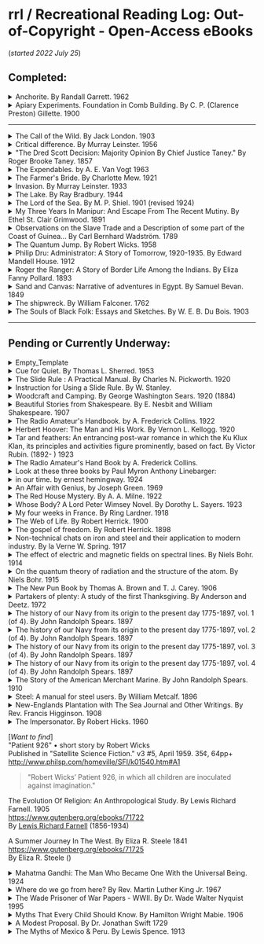 # rrl / Recreational Reading Log: Out-of-Copyright - Open-Access eBooks  
(*started 2022 July 25*)  

## Completed:  


<details><summary><a name="anchorite_by_randall_garrett"></a>Anchorite. By Randall Garrett.  1962 </summary>

### Anchorite.  1962  
eBook: https://www.gutenberg.org/ebooks/23561  
Audio: https://librivox.org/anchorite-by-randall-garrett/  -- Running Time: 02:02:14  
By [Randall Garrett](http://en.wikipedia.org/wiki/Randall_Garrett)  (1927-1987)  

Reading Notes:  This story (*and the Librivox summary below*) while entertaining and a worthwhile read, seems loosely like a science fiction expression of [Ayn Rand'ian romantic realism](https://en.wikipedia.org/wiki/Ayn_Rand#Literary_approach_and_influences) -- with the central characters as heroic individualists or ignorant villains who emphasize duty to your team and collectivist moral ideals.  
[Librivox Summary](https://librivox.org/anchorite-by-randall-garrett/):  
>Randall Garrett sticks a sharp needle into our government and society in this wonderful story. He projects the current trends towards paternalistic government into the future. Yes, we have attained a world government and everyone is equal whether they want to be or not; everyone is taken care of no matter how incompetent, stupid or sleazy they are and everyone is out to undermine everyone else. The author predicts (sadly only too well) what the trends of today will eventually produce if allowed to continue. But wait! there is hope in the asteroid belt where jerks and incompetents are weeded out by hard physical laws and only those who possess common sense and the ability to actually survive are allowed to govern. But will the Earth government allow this to continue? Of course not. Listen to this great story to have a peek into the future.  

</details>


<details><summary><a name="apiary_experiments_comb_building_by_c_p_gillette"></a>Apiary Experiments. Foundation in Comb Building. By C. P. (Clarence Preston) Gillette.  1900 </summary>

### Apiary experiments. Foundation in comb building. 1900  
By [Gillette, C. P. (Clarence Preston)]() (1859-1941)  
Publication info: Fort Collins, Colo, The Experiment station, 1900  
Notes: "Bulletin 54. The Agricultural experiment station of the Agricultural college of Colorado."  
https://www.biodiversitylibrary.org/bibliography/55796  
https://www.biodiversitylibrary.org/item/116514#page/8/mode/1up  
https://ia801301.us.archive.org/16/items/cu31924003192543/cu31924003192543.pdf  

Reading Notes:  The title says it all...  If you have any interest in how honey bees build their honey combs, this might be a useful, short introduction to the subject.  

</details>

- - -
<details><summary><a name="call_of_the_wild_by_jack_london"></a>The Call of the Wild.  By Jack London.  1903</summary>

### The Call of the Wild  
https://www.gutenberg.org/ebooks/215  
https://en.wikipedia.org/wiki/The_Call_of_the_Wild  
By [Jack London](https://en.wikipedia.org/wiki/Jack_London) (1876-1916), published 1903  

</details>


<details><summary><a name="critical_difference_by_murray_leinster"></a>Critical difference.  By Murray Leinster.  1956</summary>

### Critical difference  
https://www.gutenberg.org/ebooks/68686  
By [Murray Leinster](https://en.wikipedia.org/wiki/Murray_Leinster) (1896-1975), published 1956  
https://en.wikipedia.org/wiki/Murray_Leinster  

</details>


<details>
<summary><a name="dred_scott_decision_majority_opinion_by_roger_brooke_taney"></a>"The Dred Scott Decision: Majority Opinion By Chief Justice Taney." By Roger Brooke Taney. 1857 </summary>

### The Dred Scott Decision: Majority Opinion By Chief Justice Taney.  
This ebook: https://www.loc.gov/item/17001543/  
[The full The Dred Scott v. Sandford Decision](https://tile.loc.gov/storage-services/service/ll/usrep/usrep060/usrep060393a/usrep060393a.pdf) *which adds another ~180 pages of opinions by other members of the Supreme Court*  
[The Dred Scott v. Sandford Decision Wikipedia Summary](https://en.wikipedia.org/wiki/Dred_Scott_v._Sandford).  
By [Roger Brooke Taney](https://en.wikipedia.org/wiki/Roger_B._Taney) (1777 - 1864)  
Introduction by Dr. [John H. Van Evrie](https://en.wikipedia.org/wiki/John_H._Van_Evrie), "*defender of slavery*." (1814 - 1896)  
and  
Appendix. "Natural History Of The Prognathous Species Of Mankind." By Dr. [Samuel A. Cartwright](https://en.wikipedia.org/wiki/Samuel_A._Cartwright), *inventor of the 'mental illness' of [drapetomania](https://en.wikipedia.org/wiki/Drapetomania), the desire of a slave for freedom*. (1793 - 1863)  

Reader notes:  I read this in early 2024 while thinking about the increasing volume of *race-related* arguments in Far Right and Trumpist/Trumper rhetoric that I see in *print* news and in streaming *news-like* programming.  It is a depressing read -- made more depressing when paired with its "*echos*" in political speech in the U.S. today.  That said, I recommend this exercise to anyone who has only a foggy memory (*or less*) of the kind of language and logic used in mid-19th century America to justify and solidify Black slavery in the U.S. [*Update* late February 2024: Listening to some of the legislative debate about a bill to specify content of public school social studies classes in Iowa, I heard one Iowa legislator argue that the topic of slavery in the U.S. is not important enough to include in the Iowa public school social studies curriculum. Ugg... Some people need much more help than will be found in this 1857 publication.]  
As a reminder to those who forgot their High School history or government class summary of this case, "[Taney infamously delivered the majority opinion in Dred Scott v. Sandford (1857), ruling that African Americans could not be considered U.S. citizens (*and thus they could not enjoy the rights and privileges the Constitution conferred upon American citizens*) and that Congress could not prohibit slavery in the U.S. territories.](https://en.wikipedia.org/wiki/Roger_B._Taney)."  Chief Justice Taney wrote for the majority that African Americans:  
>"are not included, and were not intended to be included, under the word “citizens” in the Constitution, and can therefore claim none of the rights and privileges which that instrument provides for and secures to citizens of the United States. On the contrary, they were at that time considered as a subordinate and inferior class of beings, who had been subjugated by the dominant race, and, whether emancipated or not, yet remained subject to their authority, and had no rights or privileges but such as those who held the power and the government might choose to grant them." (images [10](https://www.loc.gov/resource/llst.022/?sp=10&st=image) and [11](https://www.loc.gov/resource/llst.022/?sp=11&st=image)  or [page 30](https://tile.loc.gov/storage-services/service/ll/llst/022/022.pdf?#page=30))  

and that:  
>"a perpetual and impassable barrier was intended to be erected between the white race and the one which they had reduced to slavery, and governed as subjects with absolute and despotic power... (image [13](https://www.loc.gov/resource/llst.022/?sp=13&st=image) or [page 36](https://tile.loc.gov/storage-services/service/ll/llst/022/022.pdf?#page=36))  

and finally, that:  
>"it is the opinion of the court that the act of Congress which prohibited a citizen from holding and owning property of this kind in the territory of the United States north of the line therein mentioned, is not warranted by the Constitution, and is therefore void. ([page 87](https://tile.loc.gov/storage-services/service/ll/llst/022/022.pdf?#page=87))  
The "Introduction" and "Appendix" [of this 1860 printing](https://www.loc.gov/item/17001543/) wrap *some* late-1850s social context to the Supreme Court opinion.  Unfortunately, some of the "*race science*" and "state's rights" themes in those two essays seem to be appearing again in Far Right and Trumpist/Trumper *[dog whistle](https://en.wikipedia.org/wiki/Dog_whistle_(politics))* talking points.  

[Here](https://billofrightsinstitute.org/lessons/roger-taney-and-injustice) is what may be a useful resource for thinking about "The Dred Scott decision."  It was assembled by the [Bill of Rights Institute](https://billofrightsinstitute.org/) as a teaching resource.  


</details>


<details><summary>The Expendables. by A. E. Van Vogt  1963</summary>  

### The Expendables.  
https://www.gutenberg.org/ebooks/70235  
By [Van Vogt, A. E. (Alfred Elton)](https://en.wikipedia.org/wiki/A._E._van_Vogt), (1912-2000)  
...especially [https://en.wikipedia.org/wiki/A._E._van_Vogt#Critical_reception](https://en.wikipedia.org/wiki/A._E._van_Vogt#Critical_reception)  

Reading Notes:  This short book begins with "One hundred and nine years after leaving Earth, the spaceship, Hope of Man, went into orbit around Alta III."  Sending a spaceship to a planet over 100 light-years away involves a lot of guess-work about the nature of their destination.  In this story, some of the original guesses were wrong.  

</details>


<details><summary>The Farmer's Bride.  By Charlotte Mew.  1921 </summary>

### The Farmer's Bride.  
Text: https://www.gutenberg.org/ebooks/71305  
Audio: https://librivox.org/the-farmers-bride-by-charlotte-mew/  
By [Charlotte Mew](https://en.wikipedia.org/wiki/Charlotte_Mew) (1869 - 1928)  

Wikipedia Summary: https://en.wikipedia.org/wiki/The_Farmer's_Bride  
Librivox Summary:  
>The Farmer's Bride is a collection of 28 poems by British modernist writer Charlotte Mew. The original edition was published in 1916; this edition, published in 1921, contains 11 more poems. Mew's poetry is varied in style and content, but manifests a concern with gender issues throughout. Mew's life was marked by loneliness and depression, and she eventually committed suicide. Her work earned her the admiration of her peers, including Virginia Woolf, who characterized her as "very good and quite unlike anyone else." [Summary by Elizabeth Klett](https://librivox.org/the-farmers-bride-by-charlotte-mew/)  

</details>


<details><summary>Invasion.  By Murray Leinster.  1933</summary>

### Invasion  
https://www.gutenberg.org/ebooks/29455  
By [Murray Leinster](https://en.wikipedia.org/wiki/Murray_Leinster) (1896-1975), published 1933  

</details>


<details><summary>The Lake.  By Ray Bradbury.  1944</summary>

### The Lake.  By Ray Bradbury.  Weird Tales volume 37, number 05, 1944, pages 76-79  
. . . and the Lake keeps people as they were, forever and ever  
https://archive.org/details/Weird_Tales_v37n05_1944-05_LPM-AT/page/n77/mode/2up  
By [Ray Bradbury](http://en.wikipedia.org/wiki/Ray_Bradbury) (1920 - 2012)  

Reading Notes:  The opportunity to read this short story is worth any hassle of finding the text on archive.org.  
Summary from Wikipedia:  
https://en.wikipedia.org/wiki/The_Lake_(short_story)  
Background from Wikipedia:  
>Bradbury recounted when he came into his own as a writer, the afternoon he wrote a short story about his first encounter with death. When he was a boy, he met a young girl at a lake edge and she went out into the water and never came back. Years later (*at 22 years old*), as he wrote about it, tears flowed from him. He recognized he had taken the leap from emulating the many writers he admired to connecting with his voice as a writer.  When later asked about the lyrical power of his prose, he replied: "From reading so much poetry every day of my life. My favorite writers have been those who've said things well." He said: "If you're reluctant to weep, you won't live a full and complete life." [https://en.wikipedia.org/wiki/Ray_Bradbury#Writing](https://en.wikipedia.org/wiki/Ray_Bradbury#Writing)  

</details>


<details><summary>The Lord of the Sea.  By M. P. Shiel.  1901 (revised 1924)</summary>

### The Lord of the Sea  
https://www.gutenberg.org/ebooks/6993  
By [M. P. Shiel](https://en.wikipedia.org/wiki/M._P._Shiel) (*Matthew Phipps Shiel,* 1865-1947)  
Reading Notes and 3rd Party Summaries:  
Reading Notes: This book is characterized by "choppy" story telling -- skipping from one vignette to another, sometimes with minimal connective tissue, and fleshing out some (*few*) scenes while leaving others dryly skeletal. Shiel seems most consistent in his threading of anti-semitism throughout the many literary sketches that make up this book (*this content may be offensive for many, even inappropriate for some*).  
3rd Party Summaries:  
"The Lord of the Sea." January 8, 2021 by Philip Jenkins https://www.patheos.com/blogs/anxiousbench/2021/01/the-lord-of-the-sea-2/  
"The First Alt-Right Novel? -- M. P. Shiel’s Weird Anti-Semitism." 2016(?), By James J. O'Meara. https://counter-currents.com/2016/08/m-p-shiels-weird-anti-semitism/  

</details>


<details><summary>My Three Years In Manipur: And Escape From The Recent Mutiny. By Ethel St. Clair Grimwood. 1891 </summary>

### My Three Years In Manipur: And Escape From The Recent Mutiny.  
https://www.gutenberg.org/ebooks/71726  
https://digital.library.upenn.edu/women/grimwood/manipur/manipur.html  
https://archive.org/details/in.ernet.dli.2015.44982/mode/2up  
By [Ethel St. Clair Grimwood](https://en.wikipedia.org/wiki/Ethel_Grimwood)  (1867 – 1928)  

Reader's Notes:  This first-person description of (1) late 19th century Manipur (*an Indian state on the Eastern edge of the country*), (2) British colonialism in India within a very specific set of circumstances and (3) what it was like as a British official's wife to be under attack and fleeing in late 19th century Manipur/South Asia.  
This book includes some sterotyping based on race, ethnicity and other characteristics that may shape society.  Some might be repulsed by how oppression built around the concepts of gender, race, caste, and class are expressed throughout this story. It might be easy for a 21st century reader to pass these off as parodies of British colonial society at that time, but they seem to be expressions of the author's understanding of the world and that of her readers at the time.  As much as we can know, her written words are facts of 19th century British colonial *management* -- as well as expressions of immoral, unethical and unprincipled, disgraceful, sometimes shocking and corrupt, even evil behaviors.  This book may be hurtful to some.  

[Publisher Description](https://books.apple.com/us/book/my-three-years-in-manipur-and-escape-from-the/id934055203):  
>The Fantastic story of the “Heroine of Manipur” who led to bloody, battered survivors of the Manipur Mutiny to safety over some of the roughest roads in all of India. Includes 9 illustrations.  “Manipur, Rebellion in (1891). This small state in north-eastern India southeast of Assam was a quasi-independent British protectorate ruled from 1834 by Chandra Kirti Singh (1832-1866). On his death his sons and other relatives formed numerous parties, each contending for the throne. In the midst of general unrest, on 24 March 1891 the British political agent and other resident British officials were murdered, and the residency in Manipur was attacked. The small surviving band of loyal sepoys was led to safety in India by Ethel St Clair Grimwood, the wife of the slain Political Resident. The British sent troops into the country and, after several encounters with the 3000-man Manipuri army, finally restored order. The offending princes were hanged or transported to the Andaman Islands. Mrs Grimwood was awarded the Royal Red Cross.”-Farwell  

</details>


<details>
<summary>Observations on the Slave Trade and a Description of some part of the Coast of Guinea... By Carl Bernhard Wadström. 1789 </summary>

### Observations on the Slave Trade and a Description of some part of the Coast of Guinea, during a voyage, made in 1787, and 1788, in company with Doctor A. Sparrman and Captain Arrehenius.  
https://www.gutenberg.org/ebooks/69156  
By [Carl Bernhard Wadström](https://www.brycchancarey.com/abolition/wadstrom.htm)  (1746-1799)  

Reading Notes: By 1779 Swede Carl Bernhard Wadström was a convert to [Emanuel Swedenborg](https://en.wikipedia.org/wiki/Emanuel_Swedenborg)’s doctrines, and in that year he and [Augustus Nordenskjöld](https://en.wikipedia.org/wiki/August_Nordenski%C3%B6ld) formed a Swedenborgian anti-slavery group in [Norrköping](https://en.wikipedia.org/wiki/Norrk%C3%B6ping), [Sweden](https://en.wikipedia.org/wiki/Sweden). The Norrköping Swedenborgian group birthed a *plan* for a colony in Africa built on agricultural trade as an alternative to slavery -- its long term purpose being the abolition of slavery -- or at least of providing a free alternative to it. King Gustav III granted a charter for forty families to emigrate.  That effort was delayed by war between England and France [from [Robert William Rix](https://www.brycchancarey.com/abolition/wadstrom.htm)].  After years of delay, in 1787 [Wadström](https://www.brycchancarey.com/abolition/wadstrom.htm) (*[also now a central figure in the British abolition movement](https://www.brycchancarey.com/abolition/wadstrom.htm)*) accompanied by [Carl Axel Arrhenius](https://en.wikipedia.org/wiki/Carl_Axel_Arrhenius) and [Anders Sparrman](https://en.wikipedia.org/wiki/Anders_Sparrman) traveled to West Africa for scientific investigations in Senegal.  This book, "Observations on the Slave Trade..." is one of the outputs of that journey and describes some of what Wadström observed and some of what he thought about it -- *in the context of his experiences and beliefs leading up to the late 1780s*.  

As a reminder, the slave trade had already been active and evolving for **170 years** in what is now United States of America by the time Mr. Wadström journied to West Aftica and wrote this book (*see: [The 1619 Project](https://en.wikipedia.org/wiki/The_1619_Project) and "[The 1619 Project: A New Origin Story](https://en.wikipedia.org/wiki/The_1619_Project:_A_New_Origin_Story)"*).  
For additional context, you might want to read an article by Morton D. Paley, "[“A New Heaven Is Begun”: William Blake And Swedenborgianism](https://bq.blakearchive.org/13.2.paley)," and another by Klas Rönnbäck, "[Enlightenment, Scientific Exploration and Abolitionism: Anders Sparrman's and Carl Bernhard Wadström's Colonial Encounters in Senegal, 1787–1788 and the British Abolitionist Movement](https://doi.org/10.1080/0144039X.2012.734113)." in A Journal of Slave and Post-Slave Studies. Volume 34, 2013 - Issue 3, Pages 425-445 (Published online: 06 Dec 2012)  

</details>


<details><summary>The Quantum Jump.  By Robert Wicks.  1958</summary>

### The Quantum Jump.  
https://www.gutenberg.org/ebooks/24418  
This story was published in Amazing Science Fiction Stories, October 1958.  
By [Robert Wicks]()  ( – ) [*I couldn't find any bio information for Robert Wicks*]  
Reading Notes:  
This is an excellent short science fiction story about a small team of space explorer's first landing on a planet circling a star that is not the sun.  There are at least three audio versions of this short story.  See them at: [https://librivox.org...](https://librivox.org/author/8426?primary_key=8426&search_category=author&search_page=1&search_form=get_results)  

</details>


<details><summary>Philip Dru: Administrator: A Story of Tomorrow, 1920-1935.  By Edward Mandell House.  1912 </summary>

### Philip Dru: Administrator: A Story of Tomorrow, 1920-1935  
https://www.gutenberg.org/ebooks/6711  
https://en.wikipedia.org/wiki/Philip_Dru:_Administrator  
By [Edward Mandell House](https://en.wikipedia.org/wiki/Edward_M._House) (1858–1938), published 1912  
Utopian reformer..."we are entering a new era. The past is no longer to be a guide to the future…"  
Main characters: Phillip Dru, Gloria Strawn, Senator Selwyn  
Also: Governor James R. Rockland (earmarks of a demagogue)…  
The story outlines how society is corrupted by Dark money, Control of the press, Corrupt high-finance personalities, Anti-democracy Senators, and a Corrupt anti-democracy President (Rockland)  
    …who was ignorant of history  
    …who picks three compliant Supreme Court justices  
There are recordings that capture corrupt acts by the President, and a Whistleblower.  
Corrupt leaders are defiant & claim others were doing what they were charged with, and that they were trying to protect America…  They:  
    …Moved troops to cities and the navy to U.S. coasts  
    …dehumanized political opponents  
    …chose quick violence against protest  
Civil War follows — unrealistic assertions about the nature and practice of war.  More than 50,000 die in the one and only battle -- and the war is won…  
General Dru remakes the U.S. as a more fair society with a smaller and more responsive government (*too often just by saying so*...)  
At the highest level, much of writing is sophomoric and the characters almost comically wooden. (From: "What Colonel House Thinks." by William Marion Reedy, Reedy's Mirror, April 6th, 1917 [pages 239-240](https://archive.org/details/sim_reedys-mirror_1917-04-06_26_14/page/n4/mode/1up))  
One more thing.  Edward M. House wrote this story about the 1920s sometime before publishing it in 1912, and he included an electric automobile as a *normal* mode of transportation (*when Gloria Strawn picks up Phillip Dru at the train station*).  

</details>


<details><summary>Roger the Ranger: A Story of Border Life Among the Indians. By Eliza Fanny Pollard.  1893 </summary>

### Roger the Ranger: A Story of Border Life Among the Indians  
https://www.gutenberg.org/ebooks/68694  
By [Eliza Fanny Pollard](https://en.wikisource.org/wiki/Author:Eliza_Fanny_Pollard) (1840–1911), published 1893  

Reader Summary: Historical fiction likely targeted at middle-schoolers...  [Charles Langlade](https://en.wikipedia.org/wiki/Charles_Michel_de_Langlade) and (*fictional*) Roger Boscowen, friends since childhood, part ways when they choose opposite sides in the [French and Indian War](https://en.wikipedia.org/wiki/French_and_Indian_War) (*1750s*).  Famous French General [Louis de Montcalm](https://en.wikipedia.org/wiki/Louis-Joseph_de_Montcalm) joined Canada and is helped by Langlade -- but less by Canadian Governor [Marquis de Vaudreuil-Cavagnial](https://en.wikipedia.org/wiki/Pierre_de_Rigaud,_marquis_de_Vaudreuil-Cavagnial).  Some in the government of French Canada use De Montcalm's daughter to increase the complexity of the General's job...  This is not a history of the French and Indian War and veers far from some of the facts as they are known today.  Rather, it is a morality tale, a family drama, and a coming-of-age story that occurs mid-18th century New England.  

</details>


<details><summary>Sand and Canvas: Narrative of adventures in Egypt.  By Samuel Bevan.  1849</summary>

### Sand and Canvas: Narrative of adventures in Egypt with a sojourn among the artists in Rome  
https://www.gutenberg.org/ebooks/68780  
By [Samuel Bevan](https://en.wikisource.org/wiki/Author:Samuel_Bevan), (1816–?) published 1849  
Note: This mid-19th century travel narrative (novel?) includes an early usage of the term "[greasy spoon](https://en.wikipedia.org/wiki/Greasy_spoon)"  

</details>


<details><summary>The shipwreck. By William Falconer.  1762 </summary>

### The shipwreck.  1762  
https://www.gutenberg.org/ebooks/69336  
or https://quod.lib.umich.edu/e/evans/n16417.0001.001?rgn=main;view=fulltext  
https://www.rmg.co.uk/stories/blog/library-archive/shipwreck-william-falconer  
Audio of 1858 version: https://librivox.org/the-shipwreck-by-william-falconer/
By [William Falconer](https://en.wikipedia.org/wiki/William_Falconer_(poet)) (1732-1769)  

Reading Notes:  
The interesting biography of William Falconer was more enjoyable than the extensive poem.  The style and some content of the poetry may turn some off, but it includes some excellent rhymes (*think song lyrics*).  
3rd Party Summaries:  
"William Falconer's "The Shipwreck" recounts the final voyage of the merchant ship Britannia and her crew.  See the Royal Museums Greenwich (RMG) summary at: https://www.rmg.co.uk/stories/blog/library-archive/shipwreck-william-falconer  
[RMG Digital Resources Librarian 'Renee' says](https://www.rmg.co.uk/stories/blog/william-falconers-shipwreck): "Part fiction, part autobiography and part instructional guide for sailors, William Falconer's poem The Shipwreck is a must-read for Patrick O'Brian fans. Fair enough, there's no Jack Aubrey character - but the combination of high seas drama and technical detail makes for a surprisingly compelling read."  
Librivox Summary: A semi-autobiographical poem in three cantos recounts the wreck of the merchant ship Britannia. Written by William Falconer, a seaman of some experience, who survived one shipwreck himself with only two others of the 50 man crew and eventually perished in the loss of a second ship, the frigate Aurora, 20 years later. The poem is recognized for its realistic portrayal of life aboard an 18th century sailing vessel. [Summary by Fritz](https://librivox.org/the-shipwreck-by-william-falconer/)  
*supported by*  
**An Universal Dictionary of the Marine.**  1769  
https://www.gutenberg.org/ebooks/57705  
By [William Falconer](https://en.wikipedia.org/wiki/William_Falconer_(poet)) (1732-1769)  

</details>


<details><summary>The Souls of Black Folk: Essays and Sketches. By W. E. B. Du Bois. 1903 </summary>

### The Souls of Black Folk: Essays and Sketches.  
eBook: https://www.gutenberg.org/ebooks/408  
 
By [W. E. B. Du Bois](https://en.wikipedia.org/wiki/W._E._B._Du_Bois) (William Edward Burghardt/W. E. Burghardt Du Bois), (1868-1963)  

Reading Notes: This is a series of essays on race by Du Bois.  The [Wikipedia summary]() says that it is also "holds an important place in social science as one of the early works in the field of sociology."  

Wikipedia Summary: https://en.wikipedia.org/wiki/The_Souls_of_Black_Folk  

</details>


-----


## Pending or Currently Underway:  


<details>
<summary><a name=""></a>Empty_Template </summary>

### Empty_Template  
Audio:   
eBook:   
By []()  ( – )  

Reading Notes:   


</details>




<details>
<summary>Cue for Quiet. By Thomas L. Sherred. 1953 </summary>

### Cue for Quiet.  
eBook: https://www.gutenberg.org/ebooks/32889  
(*from "Space Science Fiction." May and July 1953*)  
By [Thomas L. Sherred](https://en.wikipedia.org/wiki/T._L._Sherred) (1915 - 1985)  

Reading Notes:  

</details>



<details>
<summary><a name="the_slide_rule_by_charles_n_pickworth"></a>The Slide Rule : A Practical Manual. By Charles N. Pickworth. 1920 </summary>

###  Slide Rule : A Practical Manual  
PDF scan: https://www.sliderulemuseum.com/Manuals/TheSlideRule_A_Practical_Manual_Charles_N_Pickworth.pdf  (6th edition)  
eBook: https://www.gutenberg.org/ebooks/75904  (17th edition)  
By [Charles N. Pickworth]()  ( – )  

Reading Notes:   

Other slide rule books: http://tinas-sliderules.me.uk/Slide%20Rules/SlideRuleBooks.html


</details>



<details>
<summary><a name="instruction_for_using_a_slide_rule_by_w_stanley"></a>Instruction for Using a Slide Rule. By W. Stanley. </summary>

### Instruction for Using a Slide Rule.  
Audio:   
eBook: https://www.gutenberg.org/ebooks/20214  
By [W. Stanley]()  ( – )  

Reading Notes:   


</details>




<details>
<summary>Woodcraft and Camping. By George Washington Sears. 1920 (1884) </summary>

### Woodcraft and Camping.  
eBook: https://www.gutenberg.org/ebooks/34607    
By [George Washington Sears](https://en.wikipedia.org/wiki/George_W._Sears)  (1821 - 1890)  

Reading Notes:  

Gutenberg Summary:  
>"Woodcraft and Camping" by George Washington Sears is a practical outdoor guide written in the early 20th century. The text focuses on woodcrafting and camping techniques, offering insights for those seeking to enjoy nature and improve their outdoor skills. The author draws from extensive personal experience to provide readers with valuable tips and suggestions for successful camping and outdoor living. The beginning of the book delves into the importance of recreation for overworked individuals, stressing the necessity for meaningful rest and relaxation away from urban life. Sears addresses the inequalities in outdoor experiences where many people return from vacations feeling unsatisfied. He shares a variety of practical advice for aspiring campers, including how to pack lightly, the essentials of camping gear, and efficient techniques for setting up a campsite. Through his engaging and straightforward writing style, he aims to equip readers with the knowledge to make their outdoor adventures enjoyable and fulfilling. (This is an automatically generated summary.)  

</details>


<details>
<summary>Beautiful Stories from Shakespeare. By E. Nesbit and William Shakespeare. 1907 </summary>

### Beautiful Stories from Shakespeare. (5:17)  
Audio: https://librivox.org/beautiful-stories-from-shakespeare-version-2-by-e-nesbit/ and https://librivox.org/beautiful-stories-from-shakespeare-by-edith-nesbit/  
eBook: https://www.gutenberg.org/ebooks/1430  
By [E. (Edith) Nesbit ](https://en.wikipedia.org/wiki/E._Nesbit) (1858-1924) and By [William Shakespeare](https://en.wikipedia.org/wiki/William_Shakespeare) (1564 – 1616)  

Reading Notes:  

Wikipedia Summary: https://en.wikipedia.org/wiki/Beautiful_Stories_from_Shakespeare  

</details>

<details>
<summary>The Radio Amateur's Handbook. by A. Frederick Collins. 1922 </summary>

### The Radio Amateur's Handbook.  
eBook: https://www.gutenberg.org/ebooks/6934  
By [A. Frederick Collins](https://en.wikipedia.org/wiki/Archie_Frederick_Collins)  (1869 – 1952)  

Reading Notes:  

</details>


<details>
<summary>Herbert Hoover: The Man and His Work. By Vernon L. Kellogg. 1920 </summary>

### Herbert Hoover: The Man and His Work.  
eBook: https://www.gutenberg.org/ebooks/29489  
By [Vernon L. Kellogg](https://en.wikipedia.org/wiki/Vernon_Lyman_Kellogg)  (1867 - 1937)  

Reading Notes:  This is a short biography and then the focus is on Hoover's role in the post-WWI "Relief of Belgium" and the "American Food Administration."  

</details>


 
<details>
<summary>Tar and feathers: An entrancing post-war romance in which the Ku Klux Klan, its principles and activities figure prominently, based on fact. By Victor Rubin. (1892- ) 1923</summary>

### Tar and feathers: An entrancing post-war romance in which the Ku Klux Klan, its principles and activities figure prominently, based on fact.  
eBook: https://www.gutenberg.org/ebooks/73731  
By [Victor Rubin]()  (1892 - 1967) ([photo](https://content.mpl.org/digital/collection/WWI/id/9306) and [photo](https://www.omnia.ie/index.php?navigation_function=2&navigation_item=6cfa8273e47f0a956df007a323d6b3d0&repid=2))  

Reading Notes:  ...a novel centered on themes that made up *real life* American racism and accompaning violence in the early 20th century.  It is not easy reading and (*for many reasons*) will be hurtful to many.  This is a part of relatively recent American history that is too often ignored and is being actively suppressed throughout much of the United States today.  

Summary/Review from "[Ku Klux Kulture: America and the Klan in the 1920s](https://dokumen.pub/ku-klux-kulture-america-and-the-klan-in-the-1920s-9780226376295.html)," page 89, (2017) by Felix Harcourt:  
>Tar and Feathers by Victor Rubin, a Chicago newspaperman, was not much of an improvement. The 1923 novel described the ethical awakening of Robert Hamilton, a young Georgian, the grandson of a Confederate captain, and heir to an extensive cotton plantation. Returning home after World War I, Hamilton joins the “Trick Track Tribe,” where he meets William J. Simmons’s fictional counterpart. By the novel’s end, though, the Georgian has been disabused of the organization’s worth by his true friends, a Catholic soldier and Jewish doctor.  An effective argument against the real-life Klan’s official propaganda, Rubin’s novel met with some success, and was rushed into a second printing by his publisher, Dorrance & Company of Philadelphia. Once again, however, the book’s true appeal seems to have resided not in its story but in its message -- combined with the Klan’s seemingly ever-present ability to attract public attention. Reviewers noted that Tar and Feathers kept “the interest sustained,” but it was the “timely enough, and incidentally worthy enough,” theme of the book that would “justify its publication.”  

See: https://academic.oup.com/chicago-scholarship-online/book/21466/chapter-abstract/181251787?redirectedFrom=fulltext  
     and  
     https://academic.oup.com/chicago-scholarship-online/book/21466  


</details>

  

<details>
<summary>The Radio Amateur's Hand Book by A. Frederick Collins. </summary>

### The Radio Amateur's Hand Book.  
eBook: https://www.gutenberg.org/ebooks/6934  
By [A. Frederick Collins]()  ( – )  

Reading Notes:  


</details>


<details>
<summary>Look at these three books by Paul Myron Anthony Linebarger: </summary>

The Game of Rat and Dragon. By Cordwainer Smith (Paul Myron Anthony Linebarger)  
https://www.gutenberg.org/ebooks/29614  
By [Paul Myron Anthony Linebarger (AKA: Cordwainer Smith)](https://en.wikipedia.org/wiki/Cordwainer_Smith) (1913-1966)  

Psychological Warfare. By Paul Myron Anthony Linebarger. 1948  
https://www.gutenberg.org/ebooks/48612  
By [Paul Myron Anthony Linebarger (AKA: Cordwainer Smith)](https://en.wikipedia.org/wiki/Cordwainer_Smith) (1913-1966)  

Government in Republican China. By Paul Myron Anthony Linebarger. 1938  
https://www.gutenberg.org/ebooks/40350  
By [Paul Myron Anthony Linebarger (AKA: Cordwainer Smith)](https://en.wikipedia.org/wiki/Cordwainer_Smith) (1913-1966)  

</details>

<details>
<summary>in our time. by ernest hemingway. 1924 </summary>

### in our time.  
https://www.gutenberg.org/ebooks/61085  
By [Ernest Hemingway](http://en.wikipedia.org/wiki/Ernest_Hemingway)  (1899 - 1961)  
Editor [Ezra Pound]() (1885 - 1972)
Reading Notes:  

</details>


<details>
<summary>An Affair with Genius, by Joseph Green. 1969 </summary>

### An Affair with Genius  
https://galacticjourney.org/stories/Fantasy__Science_Fiction_v036n03_1969-03_PDF.pdf (*pages 76-87*)  
By [Joseph Green](https://en.wikipedia.org/wiki/Joseph_L._Green) and [his professional bio.](https://josephgreenbooks.com/bio/)  (1931–_)  

Reading Notes:
I noticed a review of this story in a [02-22-2024 blog page](http://galacticjourney.org/february-22-1969-good-and-bad-trips-march-1969-fantasy-and-science-fiction/) by [Gideon Marcus](https://gideonmarcus.com/about-me/) on galacticjourney.org.  

</details>


<details>
<summary>The Red House Mystery. By A. A. Milne. 1922 </summary>

### The Red House Mystery  
https://www.gutenberg.org/ebooks/1872  
By [A. A. Milne (Alan Alexander)](https://en.wikipedia.org/wiki/A._A._Milne), (1882-1956)  

Reading Notes:  

Recommended by [Molly Young](https://www.nytimes.com/by/molly-young): https://www.nytimes.com/2024/01/06/books/mystery-novels.html  

</details>


<details>
<summary>Whose Body? A Lord Peter Wimsey Novel. By Dorothy L. Sayers. 1923 </summary>

### Whose Body? A Lord Peter Wimsey Novel  
https://www.gutenberg.org/ebooks/58820  
By [Dorothy L. Sayers (Dorothy Leigh)](https://en.wikipedia.org/wiki/Dorothy_L._Sayers), (1893-1957)  

Reading Notes:  

Recommended by [Molly Young](https://www.nytimes.com/by/molly-young): https://www.nytimes.com/2024/01/06/books/mystery-novels.html  

</details>


<details>
<summary>My four weeks in France. By Ring Lardner. 1918 </summary>

### "My four weeks in France."  
https://www.gutenberg.org/ebooks/73059  
By [Ring Lardner (Ringgold Wilmer Lardner)](https://en.wikipedia.org/wiki/Ring_Lardner) (1885-1933)  

Reading notes:  

</details>


<details>
<summary>The Web of Life. By Robert Herrick. 1900 </summary>

### The Web of Life.  
https://www.gutenberg.org/ebooks/7828  
By [Robert Herrick](https://en.wikipedia.org/wiki/Robert_Herrick_(novelist)) (1868-1938)  

Reading notes:  

</details>


<details>
<summary>The gospel of freedom. By Robert Herrick. 1898 </summary>

### The gospel of freedom.  
https://www.gutenberg.org/ebooks/73056  
By [Robert Herrick](https://en.wikipedia.org/wiki/Robert_Herrick_(novelist)) (1868-1938)  

Reading notes:  

</details>


<details>
<summary>Non-technical chats on iron and steel and their application to modern industry. By la Verne W. Spring. 1917 </summary>

### Non-technical chats on iron and steel and their application to modern industry. 
https://www.gutenberg.org/ebooks/73090  
https://catalog.hathitrust.org/Record/006573289  
https://catalog.hathitrust.org/Record/011209034  
By [la Verne W. (Ward) Spring](https://books.google.com/books?id=dTDTAAAAMAAJ&pg=PA821&lpg=PA821&dq=%22Spring,+La+Verne+Ward%22&source=bl&ots=DU5U1RaxRm&sig=ACfU3U0lw0o59K9uvZRjd8LpIZlkVA6TNA&hl=en&sa=X&ved=2ahUKEwiPqIaf3tiEAxWCg4kEHYQxDSU4ChDoAXoECAMQAw#v=onepage&q=%22Spring%2C%20La%20Verne%20Ward%22&f=false) (1876-)  

Reader notes: 358 pages of essays on iron and steel from the context of the first and early second decade of the 20th century United States. The author starts with "The early history of iron." and takes us through history and technology through "Transformations and Structures of the Steels" in the early WWI era.  
>"The first 13 articles were published during 1915 and 1916 in serial form in the "Valve world," the house organ of Crane company of Chicago."  

Related resources: [A glossary of furnace-terms in English, French and German](https://www.loc.gov/item/25022444/). 1888, By Thomas Egleston (1832-1900) (LCCN Permalink https://lccn.loc.gov/25022444) and [The manufacture of iron, in all its various branches](https://catalog.loc.gov/vwebv/search?searchCode=LCCN&searchArg=32025952&searchType=1&permalink=y). 1853, By Frederick Overman (1810-1852)  (LCCN Permalink: https://lccn.loc.gov/32025952)  

</details>


<details>
<summary>The effect of electric and magnetic fields on spectral lines. By Niels Bohr. 1914 </summary>

### The effect of electric and magnetic fields on spectral lines.  
https://www.gutenberg.org/ebooks/73082  
By [Niels Bohr](https://en.wikipedia.org/wiki/Niels_Bohr) (1885-1962)  

Reader notes:  Original publication was in "The London, Edinburgh, and Dublin Philosophical Magazine and Journal of Science, VOL. XXVII—Sixth Series. January-June, 1914.  
>"In a previous paper[2] the writer has shown that an explanation of some of the laws of line spectra may be obtained by applying Planck’s theory of black radiation to Rutherford’s theory of the structure of atoms. In the present paper these considerations will be further developed, and it will be shown that it seems possible on the theory to account for some of the characteristic features of the recent discovery by Stark[3] of the effect of an electric field on spectral lines, as well as of the effect of a magnetic field first discovered by Zeeman. It will also be shown that the theory seems to offer an explanation of the appearance of ordinary double spectral lines[4]."  

</details>


<details>
<summary>On the quantum theory of radiation and the structure of the atom. By Niels Bohr.  1915 </summary>

### On the quantum theory of radiation and the structure of the atom.  
https://www.gutenberg.org/ebooks/73087  
By [Niels Bohr](https://en.wikipedia.org/wiki/Niels_Bohr) (1885-1962)  

Reader notes:  Original publication was in "The London, Edinburgh, and Dublin Philosophical Magazine and Journal of Science, VOL. XXX—Sixth Series. July-December, 1915.  
>"...present writer has attempted to give the outlines of a theory of the constitution of atoms and molecules by help of a certain application of the Quantum theory of radiation to the theory of the nucleus atom. As the theory has been made a subject of criticism, and as experimental evidence of importance bearing on these questions has been obtained in the meantime, an attempt will be made in this paper to consider some points more closely."  

</details>


<details>
<summary>The New Pun Book by Thomas A. Brown and T. J. Carey.  1906</summary>

### The New Pun Book  
https://www.gutenberg.org/ebooks/22495  
By [Thomas A. Brown](https://en.wikipedia.org/wiki/T._Allston_Brown) (?) and [T. J. (Thomas Joseph) Carey](https://www.geni.com/people/Thomas-Carey/6000000075696036841) (1868 - 1942) (?)  (*or [Carey, T. J. (Thomas Joseph)](https://onlinebooks.library.upenn.edu/webbin/gutbook/author?name=Carey%2C%20T%2E%20J%2E%20%28Thomas%20Joseph%29%2C%201853%2D) (1853-_)*)

</details>


<details>
<summary>Partakers of plenty: A study of the first Thanksgiving. By Anderson and Deetz. 1972</summary>

### Partakers of plenty : A study of the first Thanksgiving.  
(*previously published under the title of “The Ethnogastronomy of Thanksgiving.” in the 25 Nov. 1972 issue of the "Saturday Review of Science."*)  
https://www.gutenberg.org/ebooks/72628  
  
By [Jay Anderson, Folklorist and living Historian](?)  (–) and [James Deetz](https://en.wikipedia.org/wiki/James_Deetz)  (1930 – 2000)  

Reading Notes:  

3rd Party Summaries:  

</details>


<details>
<summary>The history of our Navy from its origin to the present day 1775-1897, vol. 1 (of 4). By John Randolph Spears. 1897</summary>

https://www.gutenberg.org/ebooks/71794
By [John Randolph Spears](https://en.wikipedia.org/wiki/John_Randolph_Spears). (1850-1936)  

</details>

<details>
<summary>The history of our Navy from its origin to the present day 1775-1897, vol. 2 (of 4). By John Randolph Spears. 1897</summary>

https://www.gutenberg.org/ebooks/71795
By [John Randolph Spears](https://en.wikipedia.org/wiki/John_Randolph_Spears). (1850-1936)  

</details>

<details>
<summary>The history of our Navy from its origin to the present day 1775-1897, vol. 3 (of 4). By John Randolph Spears. 1897</summary>

https://www.gutenberg.org/ebooks/71796
By [John Randolph Spears](https://en.wikipedia.org/wiki/John_Randolph_Spears). (1850-1936)  

</details>

<details>
<summary>The history of our Navy from its origin to the present day 1775-1897, vol. 4 (of 4). By John Randolph Spears. 1897</summary>

https://www.gutenberg.org/ebooks/71797
By [John Randolph Spears](https://en.wikipedia.org/wiki/John_Randolph_Spears). (1850-1936)  

</details>

<details>
<summary>The Story of the American Merchant Marine.  By John Randolph Spears. 1910</summary>

https://www.gutenberg.org/ebooks/53122
By [John Randolph Spears](https://en.wikipedia.org/wiki/John_Randolph_Spears). (1850-1936)  

</details>


<details>
<summary>Steel: A manual for steel users. By William Metcalf. 1896</summary>

https://www.gutenberg.org/ebooks/71782  
By [William Metcalf](https://en.wikipedia.org/wiki/William_Metcalf_(manufacturer)) (1838 - 1909)  

</details>


<details>
<summary>New-Englands Plantation with The Sea Journal and Other Writings. By Rev. Francis Higginson. 1908 </summary>

### New-Englands Plantation with The Sea Journal and Other Writings.  
https://www.gutenberg.org/ebooks/71799  
By [Rev. Francis Higginson](https://en.wikipedia.org/wiki/Francis_Higginson)  (First Minister of the Plantation at Salem in the Massachusetts Bay Colony) 1908  
(*"New-Englands Plantation." by Rev. Francis Higginson, London, 1630*)  

</details>


<details>
<summary>The Impersonator. By Robert Hicks. 1960 </summary>

### The Impersonator.  
https://www.gutenberg.org/ebooks/60963  
http://galacticjourney.org/stories/6011IF9.pdf  
http://galacticjourney.org/oct-2-1960-second-rate-fun-november-1960-if-science-fiction/  
By [Robert Wicks]().  1960

Summary/Review by [Gideon Marcus](https://gideonmarcus.com/about-me/) from galacticjourney.org: [The Impersonator](http://galacticjourney.org/stories/6011IF9.pdf), the third story ever published by Robert Wicks.  In the midling future, the Earth is threatened by an impending Ice Age thanks to humanity’s rapacious exploitation of the planet’s resources.  A host of outrageous plans are developed to fix the problem: from salting ice fields with carbon dust, to altering the axial tilt of the planet, to tapping the heat from the Earth’s core.  It’s not a great story, but I liked Wicks’ satirical presentation of “doubling down” in an attempt to thwart catastrophe.  Three stars.  

</details>


[*Want to find*]  
"Patient 926" • short story by Robert Wicks  
Published in "Satellite Science Fiction." v3 #5, April 1959. 35¢, 64pp+  
http://www.philsp.com/homeville/SFI/k01540.htm#A1  
>"Robert Wicks’ Patient 926, in which all children are inoculated against imagination."  


The Evolution Of Religion: An Anthropological Study. By Lewis Richard Farnell. 1905  
https://www.gutenberg.org/ebooks/71722  
By [Lewis Richard Farnell]() (1856-1934)  


A Summer Journey In The West. By Eliza R. Steele 1841  
https://www.gutenberg.org/ebooks/71725  
By Eliza R. Steele ()  




<details>
<summary>Mahatma Gandhi: The Man Who Became One With the Universal Being. 1924</summary>

### [Mahatma Gandhi](https://en.wikipedia.org/wiki/Mahatma_Gandhi): The Man Who Became One With the Universal Being.  
https://www.gutenberg.org/ebooks/61575  
By [Romain Rolland](https://en.wikipedia.org/wiki/Romain_Rolland) (1866-1944)  
Translated by [Catherine Daae Groth (AKA: Catherine Daae Sparrow, Mrs. Edward Grant Sparrow)](https://ancestors.familysearch.org/en/K8W3-VZR/catherine-daae-groth-1888-1972) (1888-1972)  
<details>  
<summary>Reading Notes and 3rd Party Summaries</summary>  

Reading Notes:  

3rd Party Summaries:  

</details>
</details>

<details>
<summary>Where do we go from here? By Rev. Martin Luther King Jr.  1967</summary>

### Where do we go from here?  1967  
https://kinginstitute.stanford.edu/where-do-we-go-here  
By [Rev. Martin Luther King Jr.](https://en.wikipedia.org/wiki/Martin_Luther_King_Jr.)  (1929 – 1968)  Delivered 16 August 1967, in Atlanta, Georgia.  
<details>
<summary>Reading Notes</summary>  

Reading Notes:  

</details>
</details>



<details>
<summary>The Wade Prisoner of War Papers - WWII.  By Dr. Wade Walter Nyquist 1995  </summary>

### The Wade Prisoner of War Papers - WWII.  1995  
By Dr. Wade Walter Nyquist (1919-2000). Written August 1995.  
https://www.ekn.io/wadenyquist_compressed_pdf/  
(*Thank you [Erik Nyquist](https://github.com/eriknyquist)*) and [https://www.ekn.io/wadenyquist/](https://www.ekn.io/wadenyquist/)  

<details>
<summary>Reading Notes and 3rd Party Summary</summary>

Reading Notes:  

Summary by Eric Nyquist:  
>Wade Nyquist, was captured by the German army in Tunisia in 1943, and remained a POW until 1945. He was eventually persuaded by my Grandmother to recount the whole story so she could write it down.  At some point, my Grandmother typed up several copies of the original papers and passed them out to her kids. I found one of these copies at my Aunt's house, and scanned each page to have a digital copy for myself.  It's a fascinating piece of history, which [you can download here](https://www.ekn.io/wadenyquist/).  

</details>
</details>


<details>
<summary>Myths That Every Child Should Know.  By Hamilton Wright Mabie.  1906 </summary>

### Myths That Every Child Should Know  
https://www.gutenberg.org/ebooks/16537  
By [Hamilton Wright Mabie](https://en.wikipedia.org/wiki/Hamilton_Wright_Mabie) (1846 – 1916) and illustrated by [Blanche Ostertag](https://en.wikipedia.org/wiki/Blanche_Ostertag) (1872 – 1915)  

Reading Notes:  

3rd Party Summaries:  

</details>

<details>
<summary>A Modest Proposal.  By Dr. Jonathan Swift  1729 </summary>

### A Modest Proposal -- For preventing the children of poor people in Ireland, from being a burden on their parents or country, and for making them beneficial to the publick.  1729  
https://www.gutenberg.org/ebooks/1080  
By Dr. [Jonathan Swift](https://en.wikipedia.org/wiki/Jonathan_Swift)  (1667-1745)  

Reading Notes:  

3rd Party Summaries:  
https://en.wikipedia.org/wiki/A_Modest_Proposal  
Librivox Summary:  
>Jonathan Swift almost defines satire in this biting and brutal pamphlet in which he suggests that poor (Catholic) Irish families should fatten up their children and sell them to the rich (Protestant) land owners, thus solving the twin problems of starving children and poverty in one blow. When the “Proposal” was published in 1729, Swift was quickly attacked, and even accused of barbarity – the exact state the “Proposal” was written to expose. [Summary by Hugh](https://librivox.org/a-modest-proposal-by-jonathan-swift/)  

</details>


<details>
<summary>The Myths of Mexico & Peru.  By Lewis Spence.   1913</summary>

### The Myths of Mexico & Peru   1913  
https://www.gutenberg.org/ebooks/53080  
By [Lewis Spence]()  (1874-1955)  
Illustrators: [Gilbert James]() and [William Sewell]()  
<details>
<summary>Reading Notes and 3rd Party Summaries</summary>  

</details>


<details>
<summary>One of the books on Islam by Syed Ameer Ali from the early 20th century </summary>

### Islâm  1909  
https://www.gutenberg.org/ebooks/70136  
By [Syed Ameer Ali](https://en.wikipedia.org/wiki/Syed_Ameer_Ali)  (1849-1928)  
~ 100 pages  
or  
### Spirit Of Islam A History Of The Evolution And Ideals Of Islam With A Life Of The Prophet.  1922  
https://archive.org/details/dli.ernet.238014/mode/2up  
By [Syed Ameer Ali](https://en.wikipedia.org/wiki/Syed_Ameer_Ali)  (1849-1928)  
~590 pages  

### Students Handbook Of Mohammedan Law Sixth Edition  1912  
https://archive.org/details/in.ernet.dli.2015.86023  
By [Syed Ameer Ali](https://en.wikipedia.org/wiki/Syed_Ameer_Ali)  (1849-1928)  
~215 pages  

### The Legal Position of Women in Islam  1912  
https://archive.org/details/dli.granth.87988  
By [Syed Ameer Ali](https://en.wikipedia.org/wiki/Syed_Ameer_Ali)  (1849-1928)  

</details>



<details>
<summary>Empty_Template </summary>

### Empty_Template  
  
By []()  ( – )  
<details>
<summary>Reading Notes and 3rd Party Summaries</summary>

Reading Notes:  

3rd Party Summaries:  

</details>
</details>


### The Russian Story Book -- Containing tales from the song-cycles of Kiev and Novgorod and other early sources  
https://www.gutenberg.org/ebooks/48605  
By [Richard Wilson](https://www.geni.com/people/Richard-Wilson-III/6000000190300770890) (1878-1921) Published 1916  
Illustrator [Frank Cheyne Papé](https://en.wikipedia.org/wiki/Frank_C._Pap%C3%A9) (1878-1972)

### The Small Bachelor  
https://www.gutenberg.org/ebooks/70041  
https://en.wikipedia.org/wiki/The_Small_Bachelor  
By [P. G. Wodehouse, (Sir Pelham Grenville)](https://en.wikipedia.org/wiki/P._G._Wodehouse) (1881-1975) Published 1927  
  

### On the Nature of Things  
https://www.gutenberg.org/ebooks/785  
and https://books.google.com/books?id=iKdij3ErDnMC  
By [Titus Lucretius Carus](https://en.wikipedia.org/wiki/Lucretius) (*Lucretius*) (c. 99 – c. 55 BC)  

### A Soldier’s Diary  
https://www.gutenberg.org/ebooks/66363  
By [Ralph Scott]() () Published 1923  

### The Enormous Room.  
https://standardebooks.org/ebooks/e-e-cummings/the-enormous-room  
https://www.gutenberg.org/ebooks/8446  
By [E. E. Cummings](https://en.wikipedia.org/wiki/E._E._Cummings) (1894-1962)  Published 1922  
Summary: [Wikipedia](https://en.wikipedia.org/wiki/The_Enormous_Room)  

### Deck and port  
https://www.gutenberg.org/ebooks/70022  
By [Walter Colton](https://en.wikipedia.org/wiki/Walter_Colton) (1797 – 1851)  Published 1850  
Naval Memoir...  

### The Clipper Ship Era -- An Epitome of Famous American and British Clipper Ships, Their Owners, Builders, Commanders, and Crews 1843-1869.  
https://www.gutenberg.org/ebooks/69154  
By Arthur Hamilton Clark (1841-1922), published 1911  
[Late Commander of Ship “Verena,” Barque “Agnes,” Steamships “Manchu,” “Suwo Nada,” “Venus,” and “Indiana.” (1863-1877)]  

### Numa Roumestan  
https://www.gutenberg.org/ebooks/69808  
By [Alphonse Daudet](https://en.wikipedia.org/wiki/Alphonse_Daudet) (1840-1897). Published 1880.  
[Review (*in Hungarian*) by 'Kuszma'](https://www.goodreads.com/book/show/41407714-numa-roumestan) on [GoodReads](https://www.goodreads.com), and an [English translation of that review from Google Translate](https://translate.google.com/?hl=en&tab=wT&sl=auto&tl=en&text=Kicsit%20csod%C3%A1lkozom%2C%20hogy%20ezt%20a%20k%C3%B6nyvet%20ilyen%20kevesen%20olvass%C3%A1k%2C%20holott%20Daudet%20ugye%20a%20XIX.%20sz%C3%A1zad%20m%C3%A1sodik%20fel%C3%A9nek%20fontos%20(%C3%A9s%20egykor%20itthon%20is%20n%C3%A9pszer%C5%B1)%20%C3%ADr%C3%B3ja%2C%20tulajdonk%C3%A9ppen%20a%20balzaci%2C%20dumas-i%20hagyom%C3%A1ny%20szerves%20folytat%C3%B3ja.%20Balzacn%C3%A1l%20tal%C3%A1n%20kev%C3%A9sb%C3%A9%20j%C3%B3l%20kompon%C3%A1lja%20a%20dr%C3%A1mai%20jeleneteket%2C%20viszont%20reg%C3%A9nyen%20bel%C3%BCl%20egyenletesebb%20teljes%C3%ADtm%C3%A9nyt%20ny%C3%BAjt%2C%20Dumas-hoz%20m%C3%A9rten%20pedig%20vontatottabb%2C%20ugyanakkor%20jobban%20k%C3%A9pes%20f%C3%B3kusz%C3%A1lni%20saj%C3%A1t%20c%C3%A9lkit%C5%B1z%C3%A9seire.%20Amely%20c%C3%A9lkit%C5%B1z%C3%A9s%20pedig%20nem%20m%C3%A1s%2C%20mint%20a%20korszak%20p%C3%A1rizsi%20val%C3%B3s%C3%A1g%C3%A1nak%2C%20els%C5%91sorban%20a%20fels%C5%91%20t%C3%ADzezernek%20a%20lek%C3%A9pez%C3%A9se.%0A%0AA%20Numa%20Roumestan%20politikusreg%C3%A9ny%2C%20c%C3%ADmszerepl%C5%91je%20d%C3%A9lvid%C3%A9ki%20l%C3%B3tifutib%C3%B3l%20emelkedik%20a%20miniszteri%20b%C3%A1rsonyig%20%E2%80%93%20ilyen%20%C3%A9rtelemben%20pedig%20ez%20a%20k%C3%B6nyv%20sim%C3%A1n%20beilleszthet%C5%91%20a%20%E2%80%9Emagasra%20emelkedt%C3%A9l%2C%20de%20mekkor%C3%A1t%20zuhansz%3F%E2%80%9D-t%C3%ADpus%C3%BA%20irodalomba%2C%20amib%C5%91l%20akad%20egy-kett%C5%91%20rajta%20k%C3%ADv%C3%BCl%20a%20francia%20(%C3%A9s%20egy%C3%A9b)%20pr%C3%B3z%C3%A1ban.%20A%20j%C3%B3%20Numa%20szuperk%C3%A9pess%C3%A9gei%2C%20melyekkel%20a%20c%C3%A9lt%20el%C3%A9rni%20sz%C3%A1nd%C3%A9kozik%2C%20a%20k%C3%B6vetkez%C5%91ek%3A%20k%C3%A1pr%C3%A1zatos%20besz%C3%A9l%C5%91ke%2C%20simul%C3%A9konys%C3%A1g%2C%20gondolatolvas%C3%A1s%20(mindig%20kital%C3%A1lja%2C%20hallgat%C3%B3ja%20mit%20is%20akar%20hallani)%2C%20felsz%C3%ADness%C3%A9g%20(a%20t%C3%BAls%C3%A1gos%20elm%C3%A9ly%C3%BClts%C3%A9g%20csak%20megzavarn%C3%A1%20abban%2C%20hogy%20gombnyom%C3%A1sra%20lelkesedni%20tudjon%20az%C3%A9rt%2C%20ami%C3%A9rt%20pillanatnyilag%20lelkesedni%20praktikus)%2C%20szelekt%C3%ADv%20mem%C3%B3ria%20(b%C3%A1rmit%20meg%C3%ADg%C3%A9r%2C%20de%20azonnal%20el%20is%20felejti)%2C%20%C3%A9s%20v%C3%A9g%C3%BCl%20%E2%80%93%20de%20nem%20utols%C3%B3sorban%20%E2%80%93%20beh%C3%A1zasod%C3%A1s%20egy%20kell%C5%91en%20p%C3%A1rizsi%2C%20kell%C5%91en%20magas%20rang%C3%BA%2C%20de%20a%20kellet%C3%A9n%C3%A9l%20kicsit%20erk%C3%B6lcs%C3%B6sebb%20csal%C3%A1dba.%20Ezekkel%20felv%C3%A9rtezve%20pedig%20h%C5%91s%C3%BCnk%20egyszer%C5%B1en%20legy%C5%91zhetetlen%20%E2%80%93%20legal%C3%A1bbis%20addig%2C%20am%C3%ADg%20le%20nem%20gy%C5%91zi%20valaki.%0A%0AViszont%20ami%20a%20k%C3%B6tetet%20saj%C3%A1toss%C3%A1%20teszi%2C%20az%20nem%20egy%20egy%C3%A9ni%20akarat%20k%C3%BCzdelme%20az%20%C5%91t%20k%C3%B6r%C3%BClvev%C5%91%20vil%C3%A1ggal%2C%20mert%20ilyet%20minden%20bokorban%20tal%C3%A1lni.%20Hanem%20hogy%20Daudet%20e%20k%C3%BCzdelem%20%C3%B6rv%C3%A9n%20d%C3%A9li%20%C3%A9s%20%C3%A9szaki%2C%20latin%20%C3%A9s%20gall%20mentalit%C3%A1s%20konfliktus%C3%A1t%20%C3%ADrja%20meg.%20Numa%20ugyanis%20hangs%C3%BAlyosan%20minden%20%C3%ADz%C3%A9ben%20d%C3%A9lvid%C3%A9ki%2C%20habitusa%20olyan%20vil%C3%A1gosan%20k%C3%BCl%C3%B6n%C3%ADti%20el%20a%20p%C3%A1rizsiakt%C3%B3l%2C%20hogy%20az%20m%C3%A1r%20szinte%20fertelem.%20Mert%20ami%20azt%20illeti%2C%20Daudet%20nem%20finomkodik%20az%20%C3%A1br%C3%A1zol%C3%A1ssal%20%E2%80%93%20az%20%C5%91%20d%C3%A9lvid%C3%A9kije%20t%C3%ADpus%2C%20nem%20egy%C3%A9n%2C%20m%C3%A9gpedig%20olyan%20t%C3%ADpus%2C%20ami%20legink%C3%A1bb%20valamif%C3%A9le%20bantunak%20t%C5%B1nik%2C%20aki%20besz%C3%A9l%20ugyan%20franci%C3%A1ul%20(t%C3%B6rve)%2C%20de%20%C3%BAgy%20alapvet%C5%91en%20nem%20sok%20m%C3%A1sban%20hasonl%C3%ADt%20a%20Daudet%20%C3%A1ltal%20elk%C3%A9pzelt%20%E2%80%9Enorm%C3%A1l%E2%80%9D%20franci%C3%A1khoz.%20Megjegyzem%2C%20az%20%C3%ADr%C3%B3t%20l%C3%A1that%C3%B3an%20leny%C5%B1g%C3%B6zi%20zen%C3%A9j%C3%BCk%2C%20%C3%B6lt%C3%B6zk%C3%B6d%C3%A9s%C3%BCk%2C%20saj%C3%A1tos%20kult%C3%BAr%C3%A1juk%2C%20de%20az%20is%20vil%C3%A1gos%2C%20hogy%20csak%20addig%20becs%C3%BCli%20ezen%20elemeket%2C%20am%C3%ADg%20%C3%A9l%C5%91hely%C3%BCk%C3%B6n%20vizsg%C3%A1lhatja%20%C5%91ket%20%E2%80%93%20amint%20beteszik%20a%20l%C3%A1bukat%20a%20f%C5%91v%C3%A1rosba%2C%20m%C3%A1ris%20minden%2C%20ami%20sz%C3%A9p%20benn%C3%BCk%2C%20valahogy%20k%C3%ADnoss%C3%A1%2C%20komikuss%C3%A1%2C%20s%C5%91t%3A%20k%C3%A1rt%C3%A9konny%C3%A1%20v%C3%A1lik.%0A%0AAzonban%20ezzel%20a%20disszonanci%C3%A1val%20%E2%80%93%20vagy%20nevezz%C3%BCk%20bec%C3%A9z%C5%91n%20egzotikumnak%20%E2%80%93%20egy%C3%BCtt%20olvas%C3%A1sra%20%C3%A9rdemes%2C%20mi%20t%C3%B6bb%2C%20%C3%A9lvezeti%20%C3%A9rt%C3%A9kkel%20b%C3%ADr%C3%B3%20darab%2C%20%C3%A9rdemes%20leporolni%2C%20ha%20belefutunk%20mondjuk%20a%20padl%C3%A1son%2C%20az%20elfelejtett%20k%C3%B6nyvek%20doboz%C3%A1ban.%20Ha%20nem%20is%20%C3%A9ri%20el%20Maupassant%20vagy%20Zola%20szintj%C3%A9t%2C%20ott%20lohol%20a%20nyomukban.%0A&op=translate)
  

### Half a Man: The Status of the Negro in New York  
https://www.gutenberg.org/ebooks/39742  
By [Mary White Ovington](https://en.wikipedia.org/wiki/Mary_White_Ovington) (1865-1951)  Published 1911  

### The Central Eskimo  
https://www.gutenberg.org/ebooks/42084  
By [Franz Boas](https://en.wikipedia.org/wiki/Franz_Boas) (1858-1942)  Published 1888  
From content originally written for the [Sixth annual report of the Bureau of ethnology.](https://www.gutenberg.org/ebooks/51390/) (1888 N 06 / 1884-1885) by Boas et al.  

### Twenty-Five Years in the Secret Service: The Recollections of a Spy  
https://www.gutenberg.org/ebooks/68765  
By Henri Le Caron (1841-1894) [[real name: Thomas Miller Beach](https://en.wikipedia.org/wiki/Thomas_Miller_Beach)] published 1892  

### Observations on the Slave Trade and a Description of some part of the Coast of Guinea, During a Voyage, Made in 1787, and 1788, in Company with Doctor A. Sparrman and Captain Arrehenius.  
https://www.gutenberg.org/ebooks/69156  
By [Carl Bernhard Wadström](https://brycchancarey.com/abolition/wadstrom.htm) and see an article on Wadström at [Enlightenment, Scientific Exploration and Abolitionism...](https://www.tandfonline.com/doi/abs/10.1080/0144039X.2012.734113), (1746-1799) published 1789  

### Three Soldiers  
https://www.gutenberg.org/ebooks/6362  
https://en.wikipedia.org/wiki/Three_Soldiers  
By [John Dos Passos](https://en.wikipedia.org/wiki/John_Dos_Passos) (1896-1970, John Roderigo Dos Passos)  published 1921  

### One Man's Initiation—1917  
https://www.gutenberg.org/ebooks/24202  
By [John Dos Passos](https://en.wikipedia.org/wiki/John_Dos_Passos) (1896-1970, John Roderigo Dos Passos)  published 1922  

### Manhattan Transfer  
https://en.wikisource.org/wiki/Manhattan_Transfer  
https://en.wikipedia.org/wiki/Manhattan_Transfer_(novel)  
https://en.wikisource.org/wiki/Index:Manhattan_Transfer_(John_Dos_Passos,_1925).djvu  
By [John Dos Passos](https://en.wikipedia.org/wiki/John_Dos_Passos) (1896-1970, John Roderigo Dos Passos)  published 1925  

### The Camp-Life of the Third Regiment  
https://www.gutenberg.org/ebooks/46430  
By [Robert Thomas Kerlin](https://en.wikipedia.org/wiki/Robert_T._Kerlin) (1866-1950)  published 1898  
Spanish-American War  

### Negro Poets and Their Poems  
https://www.gutenberg.org/ebooks/60003  
https://en.wikipedia.org/wiki/Negro_Poets_and_Their_Poems  
By [Robert Thomas Kerlin](https://en.wikipedia.org/wiki/Robert_T._Kerlin) (1866-1950)  published 1923  

### (*One or more books by [M. P. Shiel](https://en.wikipedia.org/wiki/M._P._Shiel)*)  
### Prince Zaleski  
[Contents: "The Race of Orven," "The Stone of the Edmundsbury Monks," and "The S.S."]  
https://www.gutenberg.org/ebooks/10709  
By [M. P. Shiel](https://en.wikipedia.org/wiki/M._P._Shiel) (*Matthew Phipps Shiel,* 1865-1947)  

### The Purple Cloud  
https://www.gutenberg.org/ebooks/11229  
By [M. P. Shiel](https://en.wikipedia.org/wiki/M._P._Shiel) (*Matthew Phipps Shiel,* 1865-1947)  
Summary: Adam Jeffson finds himself the last man alive on Earth.  

### The Last Miracle  
https://www.gutenberg.org/ebooks/41794  
By [M. P. Shiel](https://en.wikipedia.org/wiki/M._P._Shiel) (*Matthew Phipps Shiel,* 1865-1947)  

### Children of the Wind  
https://gutenberg.ca/ebooks/shiel-childrenofthewind/  
By [M. P. Shiel](https://en.wikipedia.org/wiki/M._P._Shiel) (*Matthew Phipps Shiel,* 1865-1947), Published 1923  

### The Woman of Mystery  
https://www.gutenberg.org/ebooks/69149  
By [Georges Ohnet](https://en.wikipedia.org/wiki/Georges_Ohnet) (1848-1918) published 1904  

### John Brown  
https://www.gutenberg.org/ebooks/62799  
https://en.wikipedia.org/wiki/John_Brown_(abolitionist)  
By [W. E. B. Du Bois](https://en.wikipedia.org/wiki/W._E._B._Du_Bois) (William Edward Burghardt/W. E. Burghardt Du Bois), (1868-1963)   published 1909  

### Shackleton in the Antarctic: Being the story of the British Antarctic  
https://www.gutenberg.org/ebooks/69138  
By [Sir Ernest Henry Shackleton](https://en.wikipedia.org/wiki/Ernest_Shackleton) (1874-1922) published 1911  
#### or
### South: The Story of Shackleton's Last Expedition, 1914-1917  
https://www.gutenberg.org/ebooks/5199  
By [Sir Ernest Henry Shackleton](https://en.wikipedia.org/wiki/Ernest_Shackleton) (1874-1922) published 1919  

### Mark Twain A Biography - Complete (1835-1910) - The Personal and Literary Life of Samuel Langhorne Clemens.  
https://www.gutenberg.org/ebooks/2988  
By [Albert Bigelow Paine](https://en.wikipedia.org/wiki/Albert_Paine)  

### A Manual on the origin and development of Washington  
https://www.gutenberg.org/ebooks/69827  
By [H. Paul Caemmerer]() (Hans Paul, 1884-1962)  Published 1939  

### An Outlaw's Diary: Revolution  
https://www.gutenberg.org/ebooks/69121  
By [Cécile Tormay](https://en.wikipedia.org/wiki/C%C3%A9cile_Tormay)  (1876-1937)  Published 1923
Summary from Wikipedia:  
> Originally "Bujdosó könyv" (1923) -- which is translated literally as "The Proscribed Book," but an English translation was published as "An Outlaw's Diary" (1923). It provides a hostile account of the 1918–1919 (Hungarian) revolution and the subsequent Hungarian Soviet Republic led by Béla Kun. She also bemoaned the division of the Kingdom of Hungary which led to territorial concessions to the Kingdom of Roumania, This book is cited as evidence of Tomay's anti-semitism as she claims that "The demon of the revolution is not an individual, not a party, but a race among the races. The Jews are the last people of the Ancient East who survived among the newer peoples of shorter history."  

### Capital Engineers -- The U.S. Army Corps of Engineers in the Development of Washington, D.C. 1790 – 2004  
https://apps.dtic.mil/sti/pdfs/ADA581171.pdf  
By [Pamela Scott]()  (1944- ) Published 2011  
Summary from the book's Foreward:  
>Although not forgotten, but perhaps imperfectly remembered, the U.S. Army Corps of Engineers’ critical role in the development of Washington, D.C., is a fascinating and important chapter in U.S. Army Engineer history.  


### That Eurasian (1895)  
By Aleph Bey  
https://www.gutenberg.org/ebooks/69717  

### (*Something by [Nevil Shute](http://en.wikipedia.org/wiki/Nevil_Shute)* )
Nevil Shute (1899-1960) Australian novelist  
See his availible titles at: http://gutenberg.ca/index.html#catalogueS  

### The Outline of History: Being a Plain History of Life and Mankind  
https://www.gutenberg.org/ebooks/45368  
https://en.wikipedia.org/wiki/The_Outline_of_History  
By [H. G. Wells](https://en.wikipedia.org/wiki/H._G._Wells) (1866-1946), published 1920  

### Southern Horrors: Lynch Law in All Its Phases
https://www.gutenberg.org/ebooks/14975  
By [Ida B. Wells-Barnett](https://en.wikipedia.org/wiki/Ida_B._Wells) (1862-1931) published in 1892, 1893, 1894  

### Lynch Law in Georgia.
https://www.gutenberg.org/ebooks/64426  
By [Ida B. Wells-Barnett](https://en.wikipedia.org/wiki/Ida_B._Wells) (1862-1931), published 1899  
>"During six weeks of the months of March and April 1899, twelve colored men were lynched in Georgia, the reign of outlawry culminating in the torture and hanging of the colored preacher, Elijah Strickland, and the burning alive of Samuel Wilkes, alias Hose, Sunday, April 23, 1899."  

### The Underground Railroad  
https://www.gutenberg.org/ebooks/15263  
By [William Still](https://en.wikipedia.org/wiki/William_Still) (1821-1902), published 1871  

### Harriet, the Moses of Her People (Second Edition)  
https://www.gutenberg.org/ebooks/9999  
By [Sarah H. Bradford](https://en.wikipedia.org/wiki/Sarah_Hopkins_Bradford) (1818-1912), published 1886  

### Scenes in the Life of Harriet Tubman (First Edition)  
https://www.gutenberg.org/ebooks/57821  
By [Sarah H. Bradford](https://en.wikipedia.org/wiki/Sarah_Hopkins_Bradford) (1818-1912), published 1869  

## Look Here for *New* Books to Read  
### Review: Books by W. E. B. Du Bois (William Edward Burghardt/W. E. Burghardt Du Bois), 1868-1963  
https://www.gutenberg.org/ebooks/author/226

#### Review: Books about Underground Railroad  
https://www.gutenberg.org/ebooks/subject/10245  

#### Review: Books about African Americans -- Biography  
https://www.gutenberg.org/ebooks/subject/925  

#### Review: Books in 'African American Writers'  
https://www.gutenberg.org/ebooks/bookshelf/6  

### Ancient calendars and constellations  
https://www.gutenberg.org/ebooks/70052  
By [Emmeline M. Plunket]()  
[alibris Summary](https://www.alibris.com/Calendars-and-Constellations-of-the-Ancient-World-Emmeline-Plunket/book/886454):  
>The great temple of Amen-Ra at Thebes... is oriented to the setting sun of the season so important to Egyptians, that of the summer solstice, and this fact strengthens the opinion that Amen was considered to be a god in some way presiding over the course of the year and its right measurement. -from "Amen and the Egyptian Year" First published in 1903 as Ancient Calendars and Constellations, this overview of early astronomical observations and how they influenced the belief systems and religions of early civilizations quickly became a resource later scholars looked to for guidance. From the very beginnings of astronomy, nearly 8,000 years ago, to the more "modern" ancient astronomies of Greece, Egypt, India, Persia, and China, this charming and erudite book will fascinate students of science, history, and mythology as well as lovers of the night sky.  
